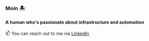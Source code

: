 ### Moin 🏝

#### A human who's passionate about infrastructure and automation

📫 You can reach out to me via [LinkedIn](https://www.linkedin.com/in/felixfyi/)
